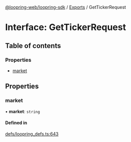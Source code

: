 [@loopring-web/loopring-sdk](../README.md) / [Exports](../modules.md) / GetTickerRequest

# Interface: GetTickerRequest

## Table of contents

### Properties

- [market](GetTickerRequest.md#market)

## Properties

### market

• **market**: `string`

#### Defined in

[defs/loopring_defs.ts:643](https://github.com/Loopring/loopring_sdk/blob/31d2a2e/src/defs/loopring_defs.ts#L643)
